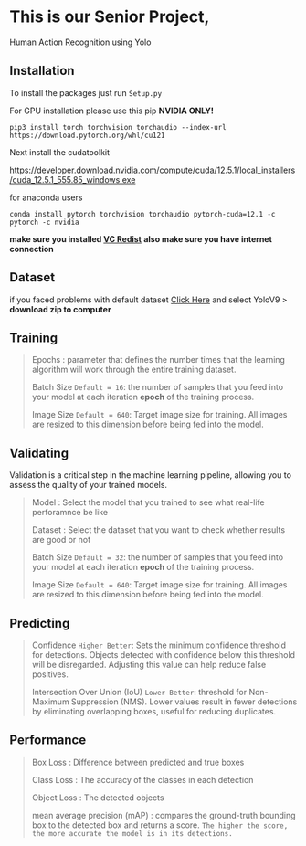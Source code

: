 # This is our Senior Project,

Human Action Recognition using Yolo 

Installation
----
To install the packages just run 
 	`Setup.py`

  
For GPU installation please use this pip **NVIDIA ONLY!**

	pip3 install torch torchvision torchaudio --index-url https://download.pytorch.org/whl/cu121

Next install the cudatoolkit 

https://developer.download.nvidia.com/compute/cuda/12.5.1/local_installers/cuda_12.5.1_555.85_windows.exe

for anaconda users

	conda install pytorch torchvision torchaudio pytorch-cuda=12.1 -c pytorch -c nvidia
**make sure you installed [VC Redist](https://learn.microsoft.com/en-us/cpp/windows/latest-supported-vc-redist?view=msvc-170)**
**also make sure you have internet connection**


 Dataset
 ----
 if you faced problems with default dataset [Click Here](https://universe.roboflow.com/realtime-human-action-recognition-in-still-images-c4ciq/real-time-human-action-recognition/dataset/7/download) and select YoloV9 > **download zip to computer**

Training
----
> Epochs : parameter that defines the number times that the learning algorithm will work through the entire training dataset.
> 
> Batch Size `Default = 16`: the number of samples that you feed into your model at each iteration **epoch** of the training process.
> 
> Image Size `Default = 640`: Target image size for training. All images are resized to this dimension before being fed into the model.
>

Validating
----
Validation is a critical step in the machine learning pipeline, allowing you to assess the quality of your trained models.
> Model : Select the model that you trained to see what real-life perforamnce be like
>
> Dataset : Select the dataset that you want to check whether results are good or not
> 
> Batch Size `Default = 32`: the number of samples that you feed into your model at each iteration **epoch** of the training process.
> 
> Image Size `Default = 640`: Target image size for training. All images are resized to this dimension before being fed into the model.
  
Predicting
----
> Confidence `Higher Better`: Sets the minimum confidence threshold for detections. Objects detected with confidence below this threshold will be disregarded. Adjusting this value can help reduce false positives.
> 
> Intersection Over Union (IoU) `Lower Better`:  threshold for Non-Maximum Suppression (NMS). Lower values result in fewer detections by eliminating overlapping boxes, useful for reducing duplicates.

Performance
----
> Box Loss : Difference between predicted and true boxes
>
> Class Loss : The accuracy of the classes in each detection
>
> Object Loss : The detected objects
>
> mean average precision (mAP) : compares the ground-truth bounding box to the detected box and returns a score. `The higher the score, the more accurate the model is in its detections.`
